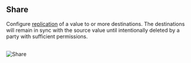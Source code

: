 

## Share

Configure [replication](/docs/getting-started/basics/#the-solution-config-replication) of a value to or more 
destinations. The destinations will remain in sync with the source value until intentionally deleted by a party with
sufficient permissions.

<br/>![Share](/docs/images/gifs/share.gif)<br/>